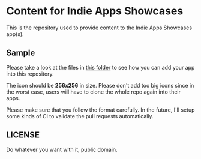 # Content for Indie Apps Showcases

This is the repository used to provide content to the Indie Apps Showcases app(s).

## Sample

Please take a look at the files in [this folder](https://github.com/antranapp/IndieAppsContent/tree/master/apps/Reference/app.antran.IndieApps) to see how you can add your app into this repository.

The icon should be **256x256** in size. Please don't add too big icons since in the worst case, users will have to clone the whole repo again into their apps.

Please make sure that you follow the format carefully. In the future, I'll setup some kinds of CI to validate the pull requests automatically.

## LICENSE

Do whatever you want with it, public domain.
